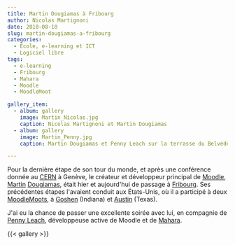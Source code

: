```yaml
---
title: Martin Dougiamas à Fribourg
author: Nicolas Martignoni
date: 2010-08-10
slug: martin-dougiamas-a-fribourg
categories:
  - École, e-learning et ICT
  - Logiciel libre
tags:
  - e-learning
  - Fribourg
  - Mahara
  - Moodle
  - MoodleMoot

gallery_item:
  - album: gallery
    image: Martin_Nicolas.jpg
    caption: Nicolas Martignoni et Martin Dougiamas
  - album: gallery
    image: Martin_Penny.jpg
    caption: Martin Dougiamas et Penny Leach sur la terrasse du Belvédère

---
```

Pour la dernière étape de son tour du monde, et après une conférence donnée au [CERN][1] à Genève, le créateur et développeur principal de [Moodle][2], [Martin][3] [Dougiamas][4], était hier et aujourd'hui de passage à [Fribourg][5]. Ses précédentes étapes l'avaient conduit aux États-Unis, où il a participé à deux [MoodleMoots][6], à [Goshen][7] (Indiana) et [Austin][8] (Texas).

J'ai eu la chance de passer une excellente soirée avec lui, en compagnie de [Penny Leach][9], développeuse active de Moodle et de [Mahara][10].

{{< gallery >}}

 [1]: https://home.cern
 [2]: https://moodle.org/
 [3]: https://en.wikipedia.org/wiki/Martin_Dougiamas
 [4]: https://dougiamas.com/
 [5]: https://www.fribourgtourisme.ch/
 [6]: https://moodlemoot.org
 [7]: https://www.goshen.edu/moodle/
 [8]: https://www.moot-us.com/austin/
 [9]: http://she.geek.nz/
 [10]: https://mahara.org/

 <!--more-->
